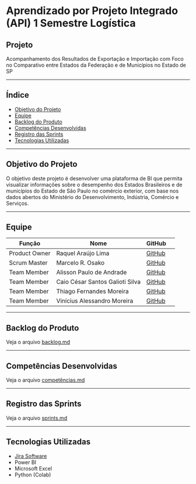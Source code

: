 #   Aprendizado por Projeto Integrado (API) 1 Semestre Logística

##   Projeto

Acompanhamento dos Resultados de Exportação e Importação com Foco no Comparativo entre Estados da Federação e de Municípios no Estado de SP


---

##   Índice
- [Objetivo do Projeto](#objetivo-do-projeto)
- [Equipe](#equipe)
- [Backlog do Produto](#backlog-do-produto)
- [Competências Desenvolvidas](#competências-desenvolvidas)
- [Registro das Sprints](#registro-das-sprints)
- [Tecnologias Utilizadas](#tecnologias-utilizadas)

---

##   Objetivo do Projeto

O objetivo deste projeto é desenvolver uma plataforma de BI que permita visualizar informações sobre o desempenho
dos Estados Brasileiros e de municípios do Estado de São Paulo no comércio exterior, com base nos dados abertos do
Ministério do Desenvolvimento, Indústria, Comércio e Serviços.


---

##   Equipe
| Função         | Nome     | GitHub | |
|----------------|----------|----------|--------|
| Product Owner  | Raquel Araújo Lima  | [GitHub]() | |
| Scrum Master   | Marcelo R. Osako | [GitHub](marceloosako-mo) | |
| Team Member    | Alisson Paulo de Andrade  | [GitHub](https://github.com/alisson051013) |  |
| Team Member    | Caio César Santos Galioti Silva  | [GitHub]() |  |
| Team Member    | Thiago Fernandes Moreira | [GitHub]() |  |
| Team Member    | Vinícius Alessandro Moreira  | [GitHub]()|  |

---

##   Backlog do Produto
Veja o arquivo [backlog.md](backlog.md)

---

##   Competências Desenvolvidas
Veja o arquivo [competências.md](competencias.md)

---

##   Registro das Sprints
Veja o arquivo [sprints.md](sprints.md)

---

##   Tecnologias Utilizadas
- [Jira Software](https://fatec-g4-log.atlassian.net/)  
- Power BI
- Microsoft Excel  
- Python (Colab) 
  



